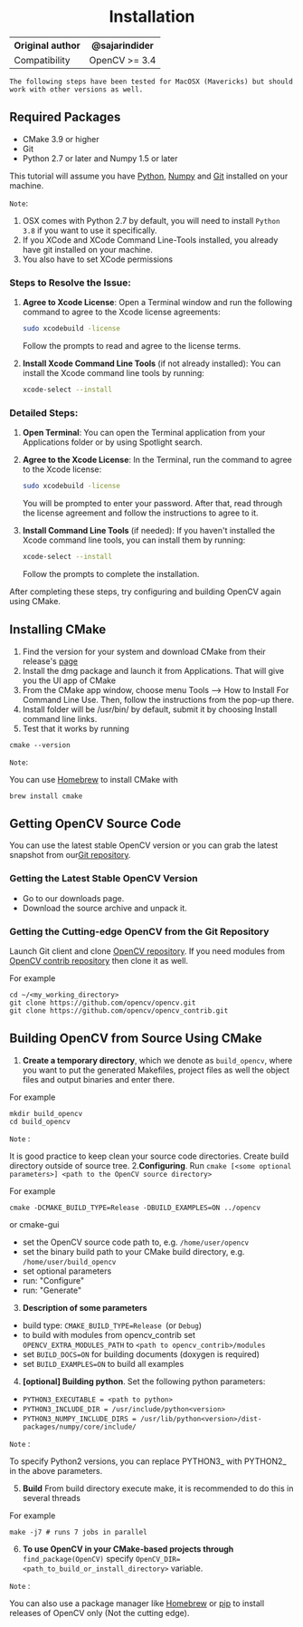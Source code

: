 <h1><div align="center">Installation</div></h1>

<table>
<tr>
  <th>Original author	</th>
  <th>@sajarindider</th>
</tr>
  <tr>
    <td>Compatibility</td>
    <td>OpenCV >= 3.4</td>
  </tr>
</table>

`The following steps have been tested for MacOSX (Mavericks) but should work with other versions as well.`

## Required Packages

- CMake 3.9 or higher
- Git
- Python 2.7 or later and Numpy 1.5 or later

This tutorial will assume you have [Python](https://docs.python.org/3/using/mac.html), [Numpy](https://docs.scipy.org/doc/numpy-1.10.1/user/install.html) and [Git](https://www.atlassian.com/git/tutorials/install-git) installed on your machine.

`Note`:
1. OSX comes with Python 2.7 by default, you will need to install `Python 3.8` if you want to use it specifically.
2. If you XCode and XCode Command Line-Tools installed, you already have git installed on your machine.
3. You also have to set XCode permissions

### Steps to Resolve the Issue:

1. **Agree to Xcode License**:
   Open a Terminal window and run the following command to agree to the Xcode license agreements:

   ```bash
   sudo xcodebuild -license
   ```

   Follow the prompts to read and agree to the license terms.

2. **Install Xcode Command Line Tools** (if not already installed):
   You can install the Xcode command line tools by running:

   ```bash
   xcode-select --install
   ```

### Detailed Steps:

1. **Open Terminal**:
   You can open the Terminal application from your Applications folder or by using Spotlight search.

2. **Agree to the Xcode License**:
   In the Terminal, run the command to agree to the Xcode license:

   ```bash
   sudo xcodebuild -license
   ```

   You will be prompted to enter your password. After that, read through the license agreement and follow the instructions to agree to it.

3. **Install Command Line Tools** (if needed):
   If you haven't installed the Xcode command line tools, you can install them by running:

   ```bash
   xcode-select --install
   ```

   Follow the prompts to complete the installation.

After completing these steps, try configuring and building OpenCV again using CMake.

## Installing CMake
1. Find the version for your system and download CMake from their release's [page](https://cmake.org/download/)
2. Install the dmg package and launch it from Applications. That will give you the UI app of CMake
3. From the CMake app window, choose menu Tools --> How to Install For Command Line Use. Then, follow the instructions from the pop-up there.
4. Install folder will be /usr/bin/ by default, submit it by choosing Install command line links.
5. Test that it works by running
```
cmake --version
```
`Note`:

You can use [Homebrew](https://brew.sh/) to install CMake with
``` 
brew install cmake
```
## Getting OpenCV Source Code

You can use the latest stable OpenCV version or you can grab the latest snapshot from our[Git repository](https://github.com/opencv/opencv).

### Getting the Latest Stable OpenCV Version
- Go to our downloads page.
- Download the source archive and unpack it.
### Getting the Cutting-edge OpenCV from the Git Repository
Launch Git client and clone [OpenCV repository](https://github.com/opencv/opencv). If you need modules from [OpenCV contrib repository](https://github.com/opencv/opencv_contrib) then clone it as well.

For example
```
cd ~/<my_working_directory>
git clone https://github.com/opencv/opencv.git
git clone https://github.com/opencv/opencv_contrib.git
```
## Building OpenCV from Source Using CMake
1. **Create a temporary directory**, which we denote as `build_opencv`, where you want to put the generated Makefiles, project files as well the object files and output binaries and enter there.

For example
```
mkdir build_opencv
cd build_opencv
```
`Note` :

It is good practice to keep clean your source code directories. Create build directory outside of source tree.
2.**Configuring**. Run `cmake [<some optional parameters>] <path to the OpenCV source directory>`

For example
```
cmake -DCMAKE_BUILD_TYPE=Release -DBUILD_EXAMPLES=ON ../opencv
```
or cmake-gui

- set the OpenCV source code path to, e.g. `/home/user/opencv`
- set the binary build path to your CMake build directory, e.g. `/home/user/build_opencv`
- set optional parameters
- run: "Configure"
- run: "Generate"
3. **Description of some parameters**
- build type: `CMAKE_BUILD_TYPE=Release `(or `Debug`)
- to build with modules from opencv_contrib set` OPENCV_EXTRA_MODULES_PATH` to `<path to opencv_contrib>/modules`
- set `BUILD_DOCS=ON` for building documents (doxygen is required)
- set `BUILD_EXAMPLES=ON` to build all examples
4. **[optional] Building python**. Set the following python parameters:
- `PYTHON3_EXECUTABLE = <path to python>`
- `PYTHON3_INCLUDE_DIR = /usr/include/python<version>`
- `PYTHON3_NUMPY_INCLUDE_DIRS = /usr/lib/python<version>/dist-packages/numpy/core/include/`

`Note` :

To specify Python2 versions, you can replace PYTHON3_ with PYTHON2_ in the above parameters.

5. **Build** From build directory execute make, it is recommended to do this in several threads

For example

```
make -j7 # runs 7 jobs in parallel
```
6. **To use OpenCV in your CMake-based projects through** `find_package(OpenCV)` specify `OpenCV_DIR=<path_to_build_or_install_directory>` variable.

`Note` :

You can also use a package manager like [Homebrew](https://brew.sh/) or [pip](https://pip.pypa.io/en/stable/) to install releases of OpenCV only (Not the cutting edge).
